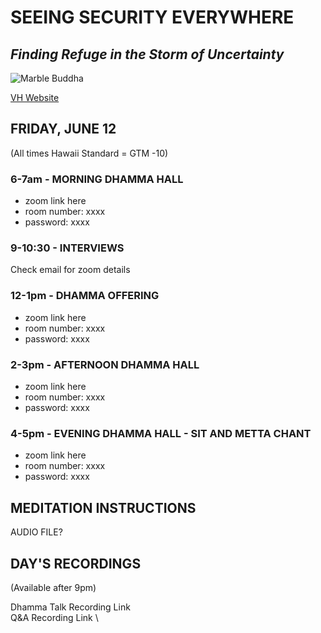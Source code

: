 # SEEING SECURITY EVERYWHERE
## *Finding Refuge in the Storm of Uncertainty*

![Marble Buddha](https://storage.googleapis.com/vipassanahawaii-courses/buddha6.jpg)

[VH Website](https://vipassanahawaii.org/)

## FRIDAY, JUNE 12
(All times Hawaii Standard = GTM -10)

### 6-7am - MORNING DHAMMA HALL
- zoom link here
- room number: xxxx
- password: xxxx

### 9-10:30 - INTERVIEWS
Check email for zoom details

### 12-1pm - DHAMMA OFFERING
- zoom link here
- room number: xxxx
- password: xxxx

### 2-3pm - AFTERNOON DHAMMA HALL
- zoom link here
- room number: xxxx
- password: xxxx

### 4-5pm - EVENING DHAMMA HALL - SIT AND METTA CHANT
- zoom link here
- room number: xxxx
- password: xxxx

## MEDITATION INSTRUCTIONS
AUDIO FILE?

## DAY'S RECORDINGS
(Available after 9pm)

Dhamma Talk Recording Link  \
Q&A Recording Link  \
